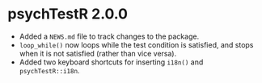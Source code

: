 # psychTestR 2.0.0

* Added a `NEWS.md` file to track changes to the package.
* `loop_while()` now loops while the test condition is satisfied,
and stops when it is not satisfied (rather than vice versa).
* Added two keyboard shortcuts for inserting `i18n()`
and `psychTestR::i18n`.
